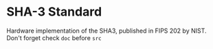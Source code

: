 # SHA-3 Standard
Hardware implementation of the SHA3, published in FIPS 202 by NIST.
Don't forget check `doc` before `src`

